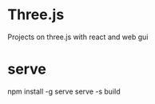 # Three.js
 Projects on three.js with react and web gui

# serve
 npm install -g serve
 serve -s build